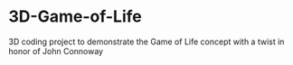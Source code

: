# 3D-Game-of-Life
3D coding project to demonstrate the Game of Life concept with a twist in honor of John Connoway
